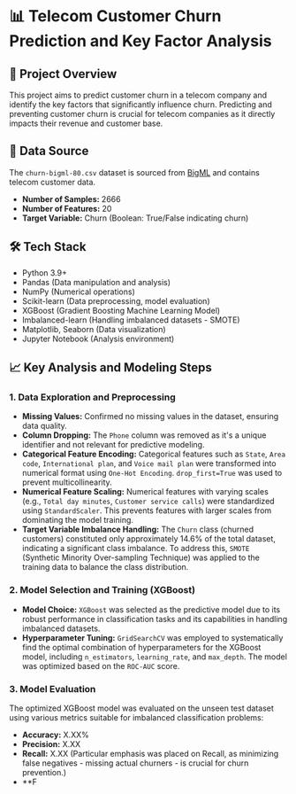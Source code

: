# 📊 Telecom Customer Churn Prediction and Key Factor Analysis

## 🚀 Project Overview
This project aims to predict customer churn in a telecom company and identify the key factors that significantly influence churn. Predicting and preventing customer churn is crucial for telecom companies as it directly impacts their revenue and customer base.

## 💾 Data Source
The `churn-bigml-80.csv` dataset is sourced from [BigML](https://www.bigml.com/blog/2012/10/17/churn-prediction/) and contains telecom customer data.
- **Number of Samples:** 2666
- **Number of Features:** 20
- **Target Variable:** Churn (Boolean: True/False indicating churn)

## 🛠️ Tech Stack
- Python 3.9+
- Pandas (Data manipulation and analysis)
- NumPy (Numerical operations)
- Scikit-learn (Data preprocessing, model evaluation)
- XGBoost (Gradient Boosting Machine Learning Model)
- Imbalanced-learn (Handling imbalanced datasets - SMOTE)
- Matplotlib, Seaborn (Data visualization)
- Jupyter Notebook (Analysis environment)

## 📈 Key Analysis and Modeling Steps

### 1. Data Exploration and Preprocessing
- **Missing Values:** Confirmed no missing values in the dataset, ensuring data quality.
- **Column Dropping:** The `Phone` column was removed as it's a unique identifier and not relevant for predictive modeling.
- **Categorical Feature Encoding:** Categorical features such as `State`, `Area code`, `International plan`, and `Voice mail plan` were transformed into numerical format using `One-Hot Encoding`. `drop_first=True` was used to prevent multicollinearity.
- **Numerical Feature Scaling:** Numerical features with varying scales (e.g., `Total day minutes`, `Customer service calls`) were standardized using `StandardScaler`. This prevents features with larger scales from dominating the model training.
- **Target Variable Imbalance Handling:** The `Churn` class (churned customers) constituted only approximately 14.6% of the total dataset, indicating a significant class imbalance. To address this, `SMOTE` (Synthetic Minority Over-sampling Technique) was applied to the training data to balance the class distribution.

### 2. Model Selection and Training (XGBoost)
- **Model Choice:** `XGBoost` was selected as the predictive model due to its robust performance in classification tasks and its capabilities in handling imbalanced datasets.
- **Hyperparameter Tuning:** `GridSearchCV` was employed to systematically find the optimal combination of hyperparameters for the XGBoost model, including `n_estimators`, `learning_rate`, and `max_depth`. The model was optimized based on the `ROC-AUC` score.

### 3. Model Evaluation
The optimized XGBoost model was evaluated on the unseen test dataset using various metrics suitable for imbalanced classification problems:
- **Accuracy:** X.XX%
- **Precision:** X.XX
- **Recall:** X.XX (Particular emphasis was placed on Recall, as minimizing false negatives - missing actual churners - is crucial for churn prevention.)
- **F
